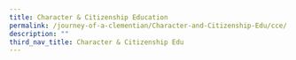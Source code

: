 ```yaml
---
title: Character & Citizenship Education
permalink: /journey-of-a-clementian/Character-and-Citizenship-Edu/cce/
description: ""
third_nav_title: Character & Citizenship Edu
---
```

